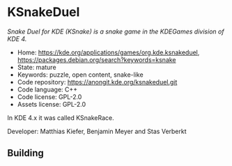 # KSnakeDuel

_Snake Duel for KDE (KSnake) is a snake game in the KDEGames division of KDE 4._

- Home: https://kde.org/applications/games/org.kde.ksnakeduel, https://packages.debian.org/search?keywords=ksnake
- State: mature
- Keywords: puzzle, open content, snake-like
- Code repository: https://anongit.kde.org/ksnakeduel.git
- Code language: C++
- Code license: GPL-2.0
- Assets license: GPL-2.0

In KDE 4.x it was called KSnakeRace.

Developer: Matthias Kiefer, Benjamin Meyer and Stas Verberkt

## Building
